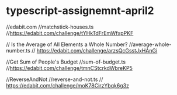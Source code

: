 # typescript-assignemnt-april2

//edabit.com
//matchstick-houses.ts	
//https://edabit.com/challenge/tYHkTdFrEmWfxpPKF

// Is the Average of All Elements a Whole Number?
//average-whole-number.ts
// https://edabit.com/challenge/arzsQcGsstJxHAnGi

//Get Sum of People's Budget
//sum-of-budget.ts
//https://edabit.com/challenge/tmnCStcrkdWbreKP5

//ReverseAndNot
//reverse-and-not.ts
// https://edabit.com/challenge/moK78CirzYbqk6g3z
